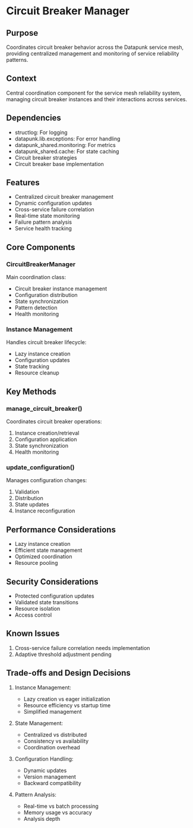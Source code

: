 # Circuit Breaker Manager

## Purpose

Coordinates circuit breaker behavior across the Datapunk service mesh, providing centralized management and monitoring of service reliability patterns.

## Context

Central coordination component for the service mesh reliability system, managing circuit breaker instances and their interactions across services.

## Dependencies

- structlog: For logging
- datapunk.lib.exceptions: For error handling
- datapunk_shared.monitoring: For metrics
- datapunk_shared.cache: For state caching
- Circuit breaker strategies
- Circuit breaker base implementation

## Features

- Centralized circuit breaker management
- Dynamic configuration updates
- Cross-service failure correlation
- Real-time state monitoring
- Failure pattern analysis
- Service health tracking

## Core Components

### CircuitBreakerManager

Main coordination class:

- Circuit breaker instance management
- Configuration distribution
- State synchronization
- Pattern detection
- Health monitoring

### Instance Management

Handles circuit breaker lifecycle:

- Lazy instance creation
- Configuration updates
- State tracking
- Resource cleanup

## Key Methods

### manage_circuit_breaker()

Coordinates circuit breaker operations:

1. Instance creation/retrieval
2. Configuration application
3. State synchronization
4. Health monitoring

### update_configuration()

Manages configuration changes:

1. Validation
2. Distribution
3. State updates
4. Instance reconfiguration

## Performance Considerations

- Lazy instance creation
- Efficient state management
- Optimized coordination
- Resource pooling

## Security Considerations

- Protected configuration updates
- Validated state transitions
- Resource isolation
- Access control

## Known Issues

1. Cross-service failure correlation needs implementation
2. Adaptive threshold adjustment pending

## Trade-offs and Design Decisions

1. Instance Management:

   - Lazy creation vs eager initialization
   - Resource efficiency vs startup time
   - Simplified management

2. State Management:

   - Centralized vs distributed
   - Consistency vs availability
   - Coordination overhead

3. Configuration Handling:

   - Dynamic updates
   - Version management
   - Backward compatibility

4. Pattern Analysis:
   - Real-time vs batch processing
   - Memory usage vs accuracy
   - Analysis depth
